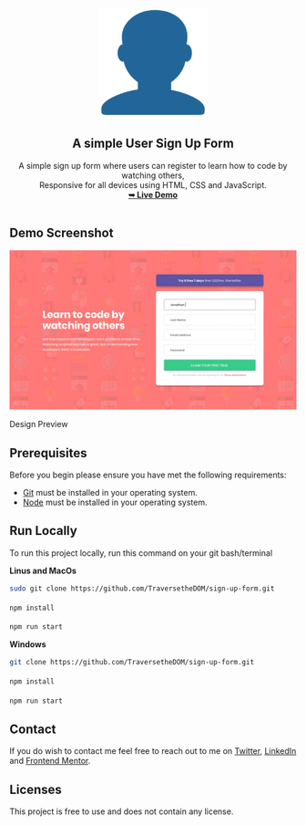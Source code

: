 
<div align="center">
	<img src="./assets/favicon_io/android-chrome-192x192.png"/>
	<h2 align="center">A simple User Sign Up Form</h2>
	A simple sign up form where users can register to learn how to code by watching others, <br/> Responsive for all devices using HTML, CSS and JavaScript.
	<br/>
	<a href="https://sign-up-to-learn-to-code"><strong>➥ Live Demo</strong></a>
</div>

<br/>


## Demo Screenshot

![Design Preview](./assets/design/desktop-design.jpg)

Design Preview

## Prerequisites

Before you begin please ensure you have met the following requirements: 

- [Git](https://git-scm.com/) must be installed in your operating system.
- [Node](https://nodejs.org/en) must be installed in your operating system.

## Run Locally

To run this project locally, run this command on your git bash/terminal

**Linus and MacOs** 

```bash
sudo git clone https://github.com/TraversetheDOM/sign-up-form.git

npm install

npm run start
```

**Windows**

```bash
git clone https://github.com/TraversetheDOM/sign-up-form.git

npm install

npm run start
```

## Contact

If you do wish to contact me feel free to reach out to me on [Twitter](https://twitter.com/_TraverseDOM), [LinkedIn](https://www.linkedin.com/in/ikuomola-stephen/) and [Frontend Mentor](https://www.frontendmentor.io/profile/TraversetheDOM). 

## Licenses

This project is free to use and does not contain any license.